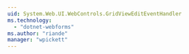 ```yaml
---
uid: System.Web.UI.WebControls.GridViewEditEventHandler
ms.technology: 
  - "dotnet-webforms"
ms.author: "riande"
manager: "wpickett"
---
```

